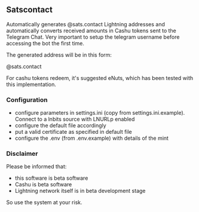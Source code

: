 ## Satscontact

Automatically generates @sats.contact Lightning addresses and automatically converts received amounts in Cashu tokens sent to the Telegram Chat. Very important to setup the telegram username before accessing the bot the first time.

The generated address will be in this form:

<yourtelegramusername>@sats.contact

For cashu tokens redeem, it's suggested eNuts, which has been tested with this implementation.

### Configuration

- configure parameters in settings.ini (copy from settings.ini.example). Connect to a lnbits source with LNURLp enabled
- configure the default file accordingly
- put a valid certificate as specified in default file
- configure the .env (from .env.example) with details of the mint

### Disclaimer

Please be informed that:

- this software is beta software
- Cashu is beta software
- Lightning network itself is in beta development stage

So use the system at your risk.

